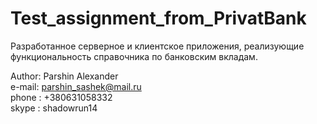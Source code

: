 # Test_assignment_from_PrivatBank
Разработанное серверное и клиентское приложения, реализующие функциональность справочника по банковским вкладам.

Author: Parshin Alexander<br>
e-mail: parshin_sashek@mail.ru<br>
phone : +380631058332<br>
skype : shadowrun14<br>
